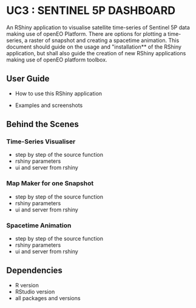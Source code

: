 # UC3 : SENTINEL 5P DASHBOARD

An RShiny application to visualise satellite time-series of Sentinel 5P data making use of openEO Platform. There are options for plotting a time-series, a raster of snapshot and creating a spacetime animation. This document should guide on the usage and "installation** of the RShiny application, but shall also guide the creation of new RShiny applications making use of openEO platform toolbox. 

## User Guide

* How to use this RShiny application

* Examples and screenshots

## Behind the Scenes

### Time-Series Visualiser

* step by step of the source function
* rshiny parameters
* ui and server from rshiny

### Map Maker for one Snapshot

* step by step of the source function
* rshiny parameters
* ui and server from rshiny

### Spacetime Animation

* step by step of the source function
* rshiny parameters
* ui and server from rshiny

## Dependencies

* R version
* RStudio version
* all packages and versions

